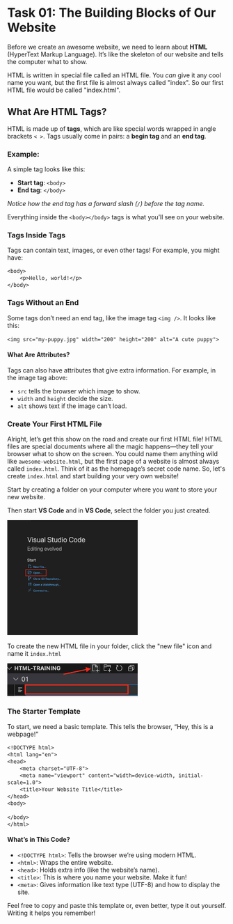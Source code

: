 # Task 01: The Building Blocks of Our Website

Before we create an awesome website, we need to learn about **HTML** (HyperText Markup Language). It’s like the skeleton of our website and tells the computer what to show.

HTML is written in special file called an HTML file. You _can_ give it any cool name you want, but the first file is almost always called "index". So our first HTML file would be called "index.html".

## What Are HTML Tags?

HTML is made up of **tags**, which are like special words wrapped in angle brackets `< >`. Tags usually come in pairs: a **begin tag** and an **end tag**. 

### Example:
A simple tag looks like this:
- **Start tag**: `<body>`
- **End tag**: `</body>`

*Notice how the end tag has a forward slash (`/`) before the tag name.*

Everything inside the `<body></body>` tags is what you’ll see on your website.

### Tags Inside Tags
Tags can contain text, images, or even other tags! For example, you might have:
```
<body>
    <p>Hello, world!</p>
</body>
```

### Tags Without an End

Some tags don’t need an end tag, like the image tag `<img />`. It looks like this:

`<img src="my-puppy.jpg" width="200" height="200" alt="A cute puppy">`

#### What Are Attributes?
Tags can also have attributes that give extra information. For example, in the image tag above:

- `src` tells the browser which image to show.
- `width` and `height` decide the size.
- `alt` shows text if the image can’t load.

### Create Your First HTML File
Alright, let’s get this show on the road and create our first HTML file! HTML files are special documents where all the magic happens—they tell your browser what to show on the screen. You could name them anything wild like `awesome-website.html`, but the first page of a website is almost always called `index.html`. Think of it as the homepage’s secret code name. So, let's create `index.html` and start building your very own website!

Start by creating a folder on your computer where you want to store your new website.

Then start **VS Code** and in **VS Code**, select the folder you just created.

<img src="../images/vscode-open.png" width="300px">

To create the new HTML file in your folder, click the "new file" icon and name it `index.html`

<img src="../images/new-file.png" width="300px">


### The Starter Template
To start, we need a basic template. This tells the browser, “Hey, this is a webpage!”

```
<!DOCTYPE html>
<html lang="en">
<head>
    <meta charset="UTF-8">
    <meta name="viewport" content="width=device-width, initial-scale=1.0">
    <title>Your Website Title</title>
</head>
<body>
    
</body>
</html>
```

#### What’s in This Code?
- `<!DOCTYPE html>`: Tells the browser we’re using modern HTML.
- `<html>`: Wraps the entire website.
- `<head>`: Holds extra info (like the website’s name).
- `<title>`: This is where you name your website. Make it fun!
- `<meta>`: Gives information like text type (UTF-8) and how to display the site.

Feel free to copy and paste this template or, even better, type it out yourself. Writing it helps you remember!